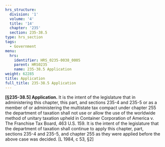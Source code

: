 ```yaml
---
hrs_structure:
  division: '1'
  volume: '4'
  title: '14'
  chapter: '235'
  section: 235-38.5
type: hrs_section
tags:
  - Government
menu:
  hrs:
    identifier: HRS_0235-0038_0005
    parent: HRS0235
    name: 235-38.5 Application
weight: 62285
title: Application
full_title: 235-38.5 Application
---
```

**[§235-38.5] Application.** It is the intent of the legislature that in administering this chapter, this part, and sections 235-4 and 235-5 or as a member of or administering the multistate tax compact under chapter 255 the department of taxation shall not use or allow the use of the worldwide method of unitary taxation upheld in Container Corporation of America v. The Franchise Tax Board, 463 U.S. 159\. It is the intent of the legislature that the department of taxation shall continue to apply this chapter, part, sections 235-4 and 235-5, and chapter 255 as they were applied before the above case was decided. [L 1984, c 53, §2]